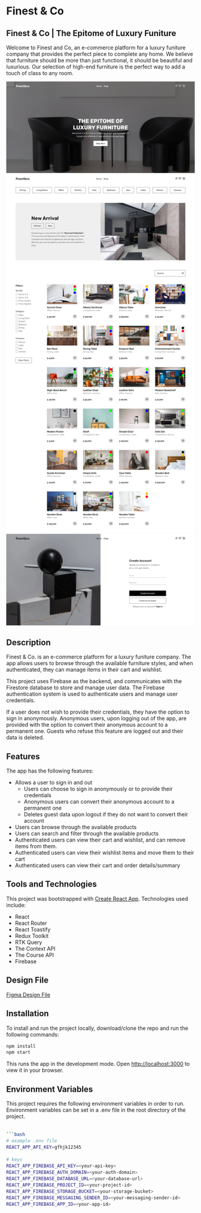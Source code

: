 # Finest & Co

## Finest & Co | The Epitome of Luxury Funiture

Welcome to Finest and Co, an e-commerce platform for a luxury funiture company that provides the perfect piece to complete any home. We believe that furniture should be more than just functional, it should be beautiful and luxurious. Our selection of high-end furniture is the perfect way to add a touch of class to any room.

![Screenshot of the home page](/src/images/homepage.jpeg)
![Screenshot of the shop page](/src/images/shoppage.jpeg)
![Screenshot of the account page](/src/images/accountpage.jpeg)

## Description

Finest & Co. is an e-commerce platform for a luxury funiture company. The app allows users to browse through the available furniture styles, and when authenticated, they can manage items in their cart and wishlist.

This project uses Firebase as the backend, and communicates with the Firestore database to store and manage user data. The Firebase authentication system is used to authenticate users and manage user credentials.

If a user does not wish to provide their credentials, they have the option to sign in anonymously. Anonymous users, upon logging out of the app, are provided with the option to convert their anonymous account to a permanent one. Guests who refuse this feature are logged out and their data is deleted.

## Features

The app has the following features:

- Allows a user to sign in and out
  - Users can choose to sign in anonymously or to provide their credentials
  - Anonymous users can convert their anonymous account to a permanent one
  - Deletes guest data upon logout if they do not want to convert their account
- Users can browse through the available products
- Users can search and filter through the available products
- Authenticated users can view their cart and wishlist, and can remove items from them.
- Authenticated users can view their wishlist items and move them to their cart
- Authenticated users can view their cart and order details/summary

## Tools and Technologies

This project was bootstrapped with [Create React App](https://github.com/facebook/create-react-app). Technologies used include:

- React
- React Router
- React Toastify
- Redux Toolkit
- RTK Query
- The Context API
- The Course API
- Firebase

## Design File

[Figma Design File](https://www.figma.com/file/2kMItgEasTn7cs5DXdvXwX/finest%26co?node-id=0%3A1)

## Installation

To install and run the project locally, download/clone the repo and run the following commands:

```bash
npm install
npm start
```

This runs the app in the development mode. Open [http://localhost:3000](http://localhost:3000) to view it in your browser.

## Environment Variables

This project requires the following environment variables in order to run. Environment variables can be set in a .env file in the root directory of the project.

````bash

```bash
# example .env file
REACT_APP_API_KEY=gfhjk12345

# keys
REACT_APP_FIREBASE_API_KEY=<your-api-key>
REACT_APP_FIREBASE_AUTH_DOMAIN=<your-auth-domain>
REACT_APP_FIREBASE_DATABASE_URL=<your-database-url>
REACT_APP_FIREBASE_PROJECT_ID=<your-project-id>
REACT_APP_FIREBASE_STORAGE_BUCKET=<your-storage-bucket>
REACT_APP_FIREBASE_MESSAGING_SENDER_ID=<your-messaging-sender-id>
REACT_APP_FIREBASE_APP_ID=<your-app-id>
````
